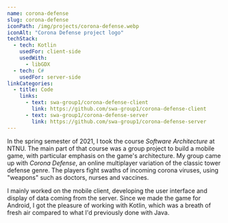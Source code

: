 ```yaml
---
name: corona-defense
slug: corona-defense
iconPath: /img/projects/corona-defense.webp
iconAlt: "Corona Defense project logo"
techStack:
  - tech: Kotlin
    usedFor: client-side
    usedWith:
      - libGDX
  - tech: C#
    usedFor: server-side
linkCategories:
  - title: Code
    links:
      - text: swa-group1/corona-defense-client
        link: https://github.com/swa-group1/corona-defense-client
      - text: swa-group1/corona-defense-server
        link: https://github.com/swa-group1/corona-defense-server
---
```


In the spring semester of 2021, I took the course _Software Architecture_ at NTNU. The main part of
that course was a group project to build a mobile game, with particular emphasis on the game's
architecture. My group came up with _Corona Defense_, an online multiplayer variation of the classic
tower defense genre. The players fight swaths of incoming corona viruses, using "weapons" such as
doctors, nurses and vaccines.

I mainly worked on the mobile client, developing the user interface and display of data coming from
the server. Since we made the game for Android, I got the pleasure of working with Kotlin, which was
a breath of fresh air compared to what I'd previously done with Java.
